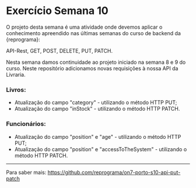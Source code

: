 # Exercício Semana 10

O projeto desta semana é uma atividade onde devemos aplicar o conhecimento apreendido nas últimas semanas do curso de backend da {reprograma}:

API-Rest, GET, POST, DELETE, PUT, PATCH.

Nesta semana damos continuidade ao projeto iniciado na semana 8 e 9 do curso. Neste repositório adicionamos novas requisições à nossa API da Livraria. 

### Livros:

* Atualização do campo "category" - utilizando o método HTTP PUT;
* Atualização do campo "inStock" - utilizando o método HTTP PATCH.

### Funcionários:

* Atualização do campo "position" e "age" - utilizando o método HTTP PUT;
* Atualização do campo "position" e "accessToTheSystem" - utilizando o método HTTP PATCH.

----
Para saber mais: https://github.com/reprograma/on7-porto-s10-api-put-patch